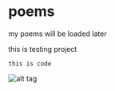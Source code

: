 poems
=====

my poems will be loaded later

this is testing project


```
this is code
```

![alt tag](https://raw.github.com/monblue/poems/blob/v0.0.2/img/test01.jpg)
